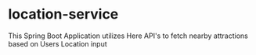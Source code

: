 # location-service
This Spring Boot Application utilizes Here API's to fetch nearby attractions based on Users Location input
